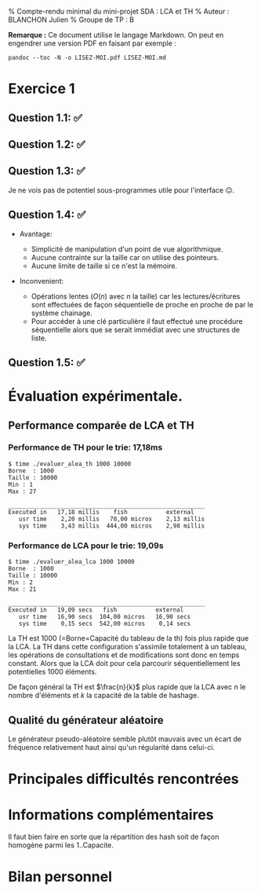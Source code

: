 % Compte-rendu minimal du mini-projet SDA : LCA et TH
% Auteur : BLANCHON Julien
% Groupe de TP : B

**Remarque :** Ce document utilise le langage Markdown. On peut en engendrer une version PDF en faisant par exemple :

~~~
pandoc --toc -N -o LISEZ-MOI.pdf LISEZ-MOI.md
~~~

# Exercice 1

## Question 1.1: :white_check_mark:

## Question 1.2: :white_check_mark:

## Question 1.3: :white_check_mark:
Je ne vois pas de potentiel sous-programmes utile pour l'interface :neutral_face:.

## Question 1.4: :white_check_mark:
- Avantage:
	- Simplicité de manipulation d'un point de vue algorithmique.
	- Aucune contrainte sur la taille car on utilise des pointeurs.
	- Aucune limite de taille si ce n'est la mémoire.

- Inconvenient:
	- Opérations lentes ($O(n)$ avec $n$ la taille) car les lectures/écritures sont effectuées de façon séquentielle de proche en proche de par le système chainage.
	- Pour accéder à une clé particulière il faut effectué une procédure séquentielle alors que se serait immédiat avec une structures de liste.

## Question 1.5: :white_check_mark:

# Évaluation expérimentale.

## Performance comparée de LCA et TH

### Performance de TH pour le trie: **17,18ms**
```shell
$ time ./evaluer_alea_th 1000 10000
Borne  : 1000
Taille : 10000
Min : 1
Max : 27

________________________________________________________
Executed in   17,18 millis    fish           external
   usr time    2,20 millis   78,00 micros    2,13 millis
   sys time    3,43 millis  444,00 micros    2,98 millis
```

### Performance de LCA pour le trie: **19,09s**

```shell
$ time ./evaluer_alea_lca 1000 10000
Borne  : 1000
Taille : 10000
Min : 2
Max : 21

________________________________________________________
Executed in   19,09 secs   fish           external
   usr time   16,90 secs  104,00 micros   16,90 secs
   sys time    0,15 secs  542,00 micros    0,14 secs
```

La TH est 1000 (=Borne=Capacité du tableau de la th) fois plus rapide que la LCA.
La TH dans cette configuration s'assimile totalement à un tableau, les opérations de consultations et de modifications sont donc en temps constant. Alors que la LCA doit pour cela parcourir séquentiellement les potentielles 1000 éléments.

De façon général la TH est $\frac{n}{k}$ plus rapide que la LCA avec $n$ le nombre d'éléments et $k$ la capacité de la table de hashage.

## Qualité du générateur aléatoire

Le générateur pseudo-aléatoire semble plutôt mauvais avec un écart de fréquence relativement haut ainsi qu'un régularité dans celui-ci.


# Principales difficultés rencontrées




# Informations complémentaires

Il faut bien faire en sorte que la répartition des hash soit de façon homogène parmi les 1..Capacite.



# Bilan personnel
